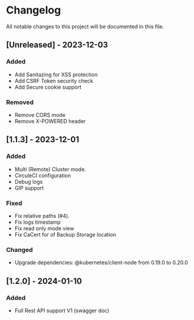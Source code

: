 # Changelog

All notable changes to this project will be documented in this file.

## [Unreleased] - 2023-12-03

### Added

- Add Sanitazing for XSS protection
- Add CSRF Token security check
- Add Secure cookie support

### Removed

- Remove CORS mode
- Remove X-POWERED header

## [1.1.3] - 2023-12-01

### Added

- Multi (Remote) Cluster mode.
- CirculeCI configuration
- Debug logs
- GIP support

### Fixed

- Fix relative paths (#4).
- Fix logs timestamp
- Fix read only mode view
- Fix CaCert for of Backup Storage location

### Changed

- Upgrade dependencies: @kubernetes/client-node from 0.19.0 to 0.20.0

## [1.2.0] - 2024-01-10

### Added

- Full Rest API support V1 (swagger doc)
